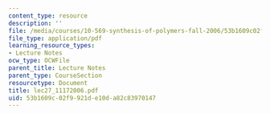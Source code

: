```yaml
---
content_type: resource
description: ''
file: /media/courses/10-569-synthesis-of-polymers-fall-2006/53b1609c02f9921de10da82c83970147_lec27_11172006.pdf
file_type: application/pdf
learning_resource_types:
- Lecture Notes
ocw_type: OCWFile
parent_title: Lecture Notes
parent_type: CourseSection
resourcetype: Document
title: lec27_11172006.pdf
uid: 53b1609c-02f9-921d-e10d-a82c83970147
---
```

